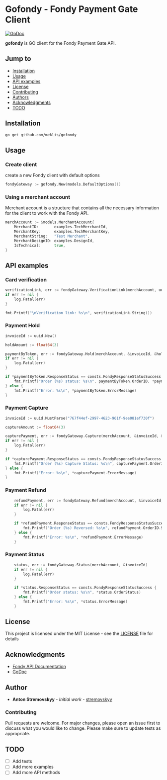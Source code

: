 # Gofondy - Fondy Payment Gate Client 

[![GoDoc](https://godoc.org/github.com/meklis/gofondy?status.svg)](https://godoc.org/github.com/meklis/gofondy)

**gofondy** is GO client for the Fondy Payment Gate API.  

## Jump to

* [Installation](#Installation)
* [Usage](#Usage)
* [API examples](#API-examples)
* [License](#License)
* [Contributing](#Contributing)
* [Authors](#Authors)
* [Acknowledgments](#Acknowledgments)
* [TODO](#TODO)

## Installation

```bash
go get github.com/meklis/gofondy
```

## Usage

### Create client
create a new Fondy client with default options

```go
fondyGateway := gofondy.New(models.DefaultOptions())
```

### Using a merchant account
Merchant account is a structure that contains all the necessary information for the client to work with the Fondy API.

```go
merchAccount := &models.MerchantAccount{
    MerchantID:       examples.TechMerchantId,
    MerchantKey:      examples.TechMerchantKey,
    MerchantString:   "Test Merchant",
    MerchantDesignID: examples.DesignId,
    IsTechnical:      true,
}
```

## API examples
### Card verification

```go
verificationLink, err := fondyGateway.VerificationLink(merchAccount, uuid.New(), nil, "test", consts.CurrencyCodeUAH)
if err != nil {
    log.Fatal(err)
}

fmt.Printf("\nVerification link: %s\n", verificationLink.String())
```

### Payment Hold

```go
invoiceId := uuid.New()

holdAmount := float64(3)

paymentByToken, err := fondyGateway.Hold(merchAccount, &invoiceId, &holdAmount, examples.CardToken)
if err != nil {
    log.Fatal(err)
}

if *paymentByToken.ResponseStatus == consts.FondyResponseStatusSuccess {
    fmt.Printf("Order (%s) status: %s\n", paymentByToken.OrderID, *paymentByToken.OrderStatus)
} else {
    fmt.Printf("Error: %s\n", *paymentByToken.ErrorMessage)
}
```

### Payment Capture

```go
invoiceId := uuid.MustParse("767f44ef-2997-4623-961f-9ee081ef730f")

captureAmount := float64(3)

capturePayment, err := fondyGateway.Capture(merchAccount, &invoiceId, &captureAmount)
if err != nil {
    log.Fatal(err)
}

if *capturePayment.ResponseStatus == consts.FondyResponseStatusSuccess {
    fmt.Printf("Order (%s) Capture Status: %s\n", capturePayment.OrderID.String(), *capturePayment.CaptureStatus)
} else {
    fmt.Printf("Error: %s\n", *capturePayment.ErrorMessage)
}
```

### Payment Refund

```go
	refundPayment, err := fondyGateway.Refund(merchAccount, &invoiceId, &captureAmount)
	if err != nil {
		log.Fatal(err)
	}

	if *refundPayment.ResponseStatus == consts.FondyResponseStatusSuccess {
		fmt.Printf("Order (%s) Reversed: %s\n", refundPayment.OrderID.String(), *refundPayment.ReversalAmount)
	} else {
		fmt.Printf("Error: %s\n", *refundPayment.ErrorMessage)
	}
```

### Payment Status

```go
	status, err := fondyGateway.Status(merchAccount, &invoiceId)
	if err != nil {
		log.Fatal(err)
	}

	if *status.ResponseStatus == consts.FondyResponseStatusSuccess {
		fmt.Printf("Order status: %s\n", *status.OrderStatus)
	} else {
		fmt.Printf("Error: %s\n", *status.ErrorMessage)
	}
```

## License

This project is licensed under the MIT License - see the [LICENSE](LICENSE) file for details

## Acknowledgments
- [Fondy API Documentation](https://docs.fondy.eu/en/)
- [GoDoc](https://godoc.org/github.com/meklis/gofondy)

## Author

* **Anton Stremovskyy** - *Initial work* - [stremovskyy](https://github.com/meklis)

### Contributing

Pull requests are welcome. For major changes, please open an issue first to discuss what you would like to change.
Please make sure to update tests as appropriate.

## TODO
- [ ] Add tests
- [ ] Add more examples
- [ ] Add more API methods
